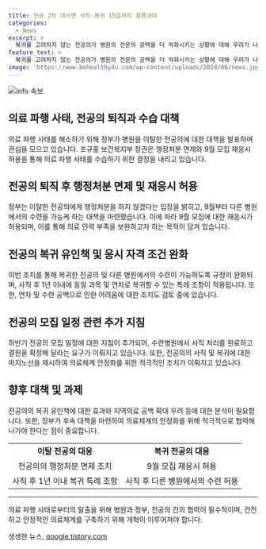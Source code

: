 ```yaml
---
title: 전공 2차 대사면 사직·복귀 15일까지 결론내야
categories:
  - News
excerpt: >
  복귀를 고려하지 않는 전공의가 병원의 전문의 공백을 더 악화시키는 상황에 대해 우려가 나타나고 있다. 이에 보건복지부는 사직한 전공의에게 행정처분을 게을리하지 않은 채 9월 모집에 재응시할 수 있도록 허용했다. 이번 조치가 병원의 전문의 공백 해소를 위한 마지노선으로 여겨지고 있으나, 지역 의료 공백 증대와 인기과목 간 경쟁 심화 등 부작용 우려가 함께 나타나고 있다. 이에 대한 한 경제전문가는 정부가 복귀보다는 의료체계의 개선에 초점을 맞춰야 한다고 조언하고 있다.
feature_text: >
  복귀를 고려하지 않는 전공의가 병원의 전문의 공백을 더 악화시키는 상황에 대해 우려가 나타나고 있다. 이에 보건복지부는 사직한 전공의에게 행정처분을 게을리하지 않은 채 9월 모집에 재응시할 수 있도록 허용했다. 이번 조치가 병원의 전문의 공백 해소를 위한 마지노선으로 여겨지고 있으나, 지역 의료 공백 증대와 인기과목 간 경쟁 심화 등 부작용 우려가 함께 나타나고 있다. 이에 대한 한 경제전문가는 정부가 복귀보다는 의료체계의 개선에 초점을 맞춰야 한다고 조언하고 있다.
image: 'https://www.behealthy4u.com/wp-content/uploads/2024/06/news.jpg'
---
```


<p><img src="https://www.behealthy4u.com/wp-content/uploads/2024/06/news.jpg" alt="info 속보" /></p>

<h2 data-ke-size="size26">의료 파행 사태, 전공의 퇴직과 수습 대책</h2>

<p data-ke-size="size16">의료 파행 사태를 해소하기 위해 정부가 병원을 이탈한 전공의에 대한 대책을 발표하며 관심을 모으고 있습니다. 조규홍 보건복지부 장관은 행정처분 면제와 9월 모집 재응시 허용을 통해 의료 파행 사태를 수습하기 위한 결정을 내리고 있습니다.</p>

<h2 data-ke-size="size26">전공의 퇴직 후 행정처분 면제 및 재응시 허용</h2>

<p data-ke-size="size16">정부는 이탈한 전공의에게 행정처분을 하지 않겠다는 입장을 밝히고, 9월부터 다른 병원에서의 수련을 가능케 하는 대책을 마련했습니다. 이에 따라 9월 모집에 대한 재응시가 허용되며, 이를 통해 의료 인력 부족을 보완하고자 하는 목적이 담겨 있습니다.</p>

<h2 data-ke-size="size26">전공의 복귀 유인책 및 응시 자격 조건 완화</h2>

<p data-ke-size="size16">이번 조치를 통해 복귀한 전공의 및 다른 병원에서의 수련이 가능하도록 규정이 완화되며, 사직 후 1년 이내에 동일 과목 및 연차로 복귀할 수 있는 특례 조항이 적용됩니다. 또한, 연차 및 수련 공백으로 인한 어려움에 대한 조치도 검토 중에 있습니다.</p>

<h2 data-ke-size="size26">전공의 모집 일정 관련 추가 지침</h2>

<p data-ke-size="size16">하반기 전공의 모집 일정에 대한 지침이 추가되어, 수련병원에서 사직 처리를 완료하고 결원을 확정해 달라는 요구가 이뤄지고 있습니다. 또한, 전공의의 사직 및 복귀에 대한 마지노선을 제시하여 의료체계 안정화를 위한 적극적인 조치가 이뤄지고 있습니다.</p>

<h2 data-ke-size="size26">향후 대책 및 과제</h2>

<p data-ke-size="size16">전공의의 복귀 유인책에 대한 효과와 지역의료 공백 확대 우려 등에 대한 분석이 필요합니다. 또한, 정부가 후속 대책을 마련하여 의료체계의 안정화를 위해 적극적으로 협력해 나가야 한다는 점이 중요합니다.</p>

<table>
    <tr>
        <td style="text-align: center; height: 17px;"><b>이탈 전공의 대응</b></td>
        <td style="text-align: center; height: 17px;"><b>복귀 전공의 대응</b></td>
    </tr>
    <tr>
        <td style="text-align: center; height: 17px;">전공의의 행정처분 면제 조치</td>
        <td style="text-align: center; height: 17px;">9월 모집 재응시 허용</td>
    </tr>
    <tr>
        <td style="text-align: center; height: 17px;">사직 후 1년 이내 복귀 특례 조항</td>
        <td style="text-align: center; height: 17px;">사직 후 다른 병원에서의 수련 허용</td>
    </tr>
</table>

<hr>

<p data-ke-size="size16">의료 파행 사태로부터의 탈출을 위해 병원과 정부, 전공의 간의 협력이 필수적이며, 건전하고 안정적인 의료체계를 구축하기 위해 개혁이 이루어져야 합니다.</p>
생생한 뉴스, <a href="https://qoogle.tistory.com" rel="dofollow">qoogle.tistory.com</a>


